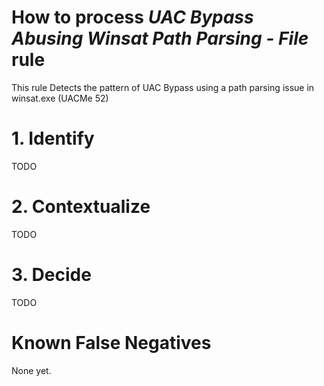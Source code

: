 # How to process *UAC Bypass Abusing Winsat Path Parsing - File* rule
This rule Detects the pattern of UAC Bypass using a path parsing issue in winsat.exe (UACMe 52)

# 1. Identify
TODO

# 2. Contextualize
TODO

# 3. Decide
TODO

# Known False Negatives
None yet.
